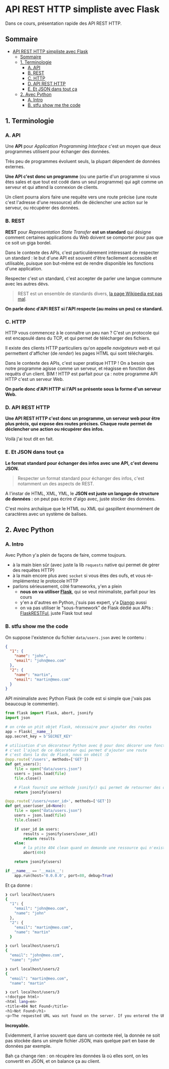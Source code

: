 # API REST HTTP simpliste avec Flask

Dans ce cours, présentation rapide des API REST HTTP.

## Sommaire

- [API REST HTTP simpliste avec Flask](#api-rest-http-simpliste-avec-flask)
  - [Sommaire](#sommaire)
  - [1. Terminologie](#1-terminologie)
    - [A. API](#a-api)
    - [B. REST](#b-rest)
    - [C. HTTP](#c-http)
    - [D. API REST HTTP](#d-api-rest-http)
    - [E. Et JSON dans tout ça](#e-et-json-dans-tout-ça)
  - [2. Avec Python](#2-avec-python)
    - [A. Intro](#a-intro)
    - [B. stfu show me the code](#b-stfu-show-me-the-code)

## 1. Terminologie

### A. API

Une **API** pour *Application Programming Interface* c'est un moyen que deux programmes utilisent pour échanger des données.

Très peu de programmes évoluent seuls, la plupart dépendent de données externes.

**Une API c'est donc un programme** (ou une partie d'un programme si vous êtes sales et que tout est codé dans un seul programme) qui agit comme un serveur et qui attend la connexion de clients.

Un client pourra alors faire une requête vers une route précise (une route c'est l'adresse d'une ressource) afin de déclencher une action sur le serveur, ou récupérer des données.

### B. REST

**REST** pour *Representation State Transfer* **est un standard** qui désigne comment certaines applications du Web doivent se comporter pour pas que ce soit un giga bordel.

Dans le contexte des APIs, c'est particulièrement intéressant de respecter un standard : le but d'une API est souvent d'être facilement accessible et utilisable, puisque son but-même est de rendre disponible les fonctions d'une application.

Respecter c'est un standard, c'est accepter de parler une langue commune avec les autres dévs.

> REST est un ensemble de standards divers, [la page Wikipedia est pas mal](https://en.wikipedia.org/wiki/REST).

**On parle donc d'API REST si l'API respecte (au moins un peu) ce standard.**

### C. HTTP

HTTP vous commencez à le connaître un peu nan ? C'est un protocole qui est encapsulé dans du TCP, et qui permet de télécharger des fichiers.

Il existe des clients HTTP particuliers qu'on appelle *navigateurs web* et qui permettent d'afficher (de *render*) les pages HTML qui sont téléchargés.

Dans le contexte des APIs, c'est super pratique HTTP ! On a besoin que notre programme agisse comme un serveur, et réagisse en fonction des requêts d'un client. BIM ! HTTP est parfait pour ça : notre programme API HTTP c'est un serveur Web.

**On parle donc d'API HTTP si l'API se présente sous la forme d'un serveur Web.**

### D. API REST HTTP

**Une API REST HTTP c'est donc un programme, un serveur web pour être plus précis, qui expose des routes précises. Chaque route permet de déclencher une action ou récupérer des infos.**

Voilà j'ai tout dit en fait.

### E. Et JSON dans tout ça

**Le format standard pour échanger des infos avec une API, c'est devenu JSON.**

> Respecter un format standard pour échanger des infos, c'est notamment un des aspects de REST.

A l'instar de HTML, XML, YML, le **JSON est juste un langage de structure de données** : on peut pas écrire d'algo avec, juste stocker des données.

C'est moins archaïque que le HTML ou XML qui gaspillent énormément de caractères avec un système de balises.

## 2. Avec Python

### A. Intro

Avec Python y'a plein de façons de faire, comme toujours.

- à la main bien sûr (avec juste la lib `requests` native qui permet de gérer des requêtes HTTP)
- à la main encore plus avec `socket` si vous êtes des oufs, et vous ré-implémentez le protocole HTTP
- parlons sérieusement, côté frameworks, y'en a plein
  - **nous on va utiliser [Flask](https://flask.palletsprojects.com/en/3.0.x/)**, qui se veut minimaliste, parfait pour les cours
  - y'en a d'autres en Python, j'suis pas expert, y'a [Django](https://www.django-rest-framework.org) aussi
  - on va pas utiliser le "sous-framework" de Flask dédié aux APIs : [FlaskRESTFul](https://flask-restful.readthedocs.io/en/latest/), juste Flask tout seul

### B. stfu show me the code

On suppose l'existence du fichier `data/users.json` avec le contenu :

```json
{
  "1": {
    "name": "john",
    "email": "john@meo.com"
  },
  "2": {
    "name": "martin",
    "email": "martin@meo.com"
  }
}
```

API minimaliste avec Python Flask (le code est si simple que j'vais pas beaucoup le commenter).

```python
from flask import Flask, abort, jsonify
import json

# on crée un ptit objet Flask, nécessaire pour ajouter des routes
app = Flask(__name__)
app.secret_key = b'SECRET_KEY'

# utilisation d'un décorateur Python avec @ pour donc décorer une fonction
# c'est l'ajout de ce décorateur qui permet d'ajouter une route
# c'est dans la doc de Flask, nous on obéit :D
@app.route('/users', methods=['GET'])
def get_users():
    file = open("data/users.json")
    users = json.load(file)
    file.close()

    # Flask fournit une méthode jsonify() qui permet de retourner des objets Python sous format JSON de façon adaptée
    return jsonify(users)

@app.route('/users/<user_id>', methods=['GET'])
def get_user(user_id=None):
    file = open("data/users.json")
    users = json.load(file)
    file.close()

    if user_id in users:
        results = jsonify(users[user_id])
        return results
    else:
        # la ptite 404 clean quand on demande une ressource qui n'existe pas
        abort(404)

    return jsonify(users)

if __name__ == '__main__':
    app.run(host='0.0.0.0', port=80, debug=True)
```

Et ça donne :

```bash
❯ curl localhost/users
{
  "1": {
    "email": "john@meo.com",
    "name": "john"
  },
  "2": {
    "email": "martin@meo.com",
    "name": "martin"
  }

❯ curl localhost/users/1
{
  "email": "john@meo.com",
  "name": "john"

❯ curl localhost/users/2
{
  "email": "martin@meo.com",
  "name": "martin"

❯ curl localhost/users/3
<!doctype html>
<html lang=en>
<title>404 Not Found</title>
<h1>Not Found</h1>
<p>The requested URL was not found on the server. If you entered the URL manually please check your spelling and try again.</p>
```

**Incroyable.**

Evidemment, il arrive souvent que dans un contexte réel, la donnée ne soit pas stockée dans un simple fichier JSON, mais quelque part en base de données par exemple.

Bah ça change rien : on récupère les données là où elles sont, on les convertit en JSON, et on balance ça au client.
